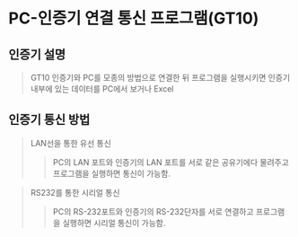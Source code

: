 # PC-인증기 연결 통신 프로그램(GT10)
## 인증기 설명
> GT10 인증기와 PC를 모종의 방법으로 연결한 뒤 프로그램을 실행시키면 인증기 내부에 있는 데이터를 PC에서 보거나 Excel 
## 인증기 통신 방법
> LAN선을 통한 유선 통신
> > PC의 LAN 포트와 인증기의 LAN 포트를 서로 같은 공유기에다 물려주고 프로그램을 실행하면 통신이 가능함.

> RS232를 통한 시리얼 통신
> > PC의 RS-232포트와 인증기의 RS-232단자를 서로 연결하고 프로그램을 실행하면 시리얼 통신이 가능함.
